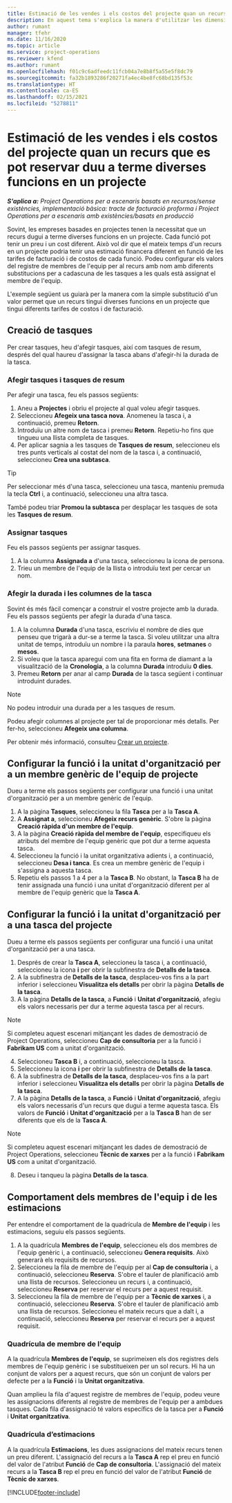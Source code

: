 ```yaml
---
title: Estimació de les vendes i els costos del projecte quan un recurs que es pot reservar duu a terme diverses funcions en un projecte
description: En aquest tema s'explica la manera d'utilitzar les dimensions de la fixació de preus i les estimacions de costos d'un recurs que duu a terme diverses funcions en un projecte.
author: rumant
manager: tfehr
ms.date: 11/16/2020
ms.topic: article
ms.service: project-operations
ms.reviewer: kfend
ms.author: rumant
ms.openlocfilehash: f01c9c6adfeedc11fcb04a7e8b8f5a55e5f8dc79
ms.sourcegitcommit: fa32b1893286f20271fa4ec4be8fc68bd135f53c
ms.translationtype: HT
ms.contentlocale: ca-ES
ms.lasthandoff: 02/15/2021
ms.locfileid: "5278811"
---
```

# <a name="estimate-project-sales-and-costs-when-a-bookable-resource-fills-multiple-roles-on-a-project"></a>Estimació de les vendes i els costos del projecte quan un recurs que es pot reservar duu a terme diverses funcions en un projecte 

_**S'aplica a:** Project Operations per a escenaris basats en recursos/sense existències, implementació bàsica: tracte de facturació proforma i Project Operations per a escenaris amb existències/basats en producció_ 

Sovint, les empreses basades en projectes tenen la necessitat que un recurs dugui a terme diverses funcions en un projecte. Cada funció pot tenir un preu i un cost diferent. Això vol dir que el mateix temps d'un recurs en un projecte podria tenir una estimació financera diferent en funció de les tarifes de facturació i de costos de cada funció. Podeu configurar els valors del registre de membres de l'equip per al recurs amb nom amb diferents substitucions per a cadascuna de les tasques a les quals està assignat el membre de l'equip.

L'exemple següent us guiarà per la manera com la simple substitució d'un valor permet que un recurs tingui diverses funcions en un projecte que tingui diferents tarifes de costos i de facturació.

## <a name="create-tasks"></a>Creació de tasques
Per crear tasques, heu d'afegir tasques, així com tasques de resum, després del qual haureu d'assignar la tasca abans d'afegir-hi la durada de la tasca. 

### <a name="add-tasks-and-summary-tasks"></a>Afegir tasques i tasques de resum
Per afegir una tasca, feu els passos següents:

1. Aneu a **Projectes** i obriu el projecte al qual voleu afegir tasques.
2. Seleccioneu **Afegeix una tasca nova**. Anomeneu la tasca i, a continuació, premeu **Retorn**.
3. Introduïu un altre nom de tasca i premeu **Retorn**. Repetiu-ho fins que tingueu una llista completa de tasques.
3. Per aplicar sagnia a les tasques de **Tasques de resum**, seleccioneu els tres punts verticals al costat del nom de la tasca i, a continuació, seleccioneu **Crea una subtasca**. 

  > [!TIP]
  > Per seleccionar més d'una tasca, seleccioneu una tasca, manteniu premuda la tecla **Ctrl** i, a continuació, seleccioneu una altra tasca.
  >
  > També podeu triar **Promou la subtasca** per desplaçar les tasques de sota les **Tasques de resum**.

### <a name="assign-tasks"></a>Assignar tasques

Feu els passos següents per assignar tasques.

1. A la columna **Assignada a** d'una tasca, seleccioneu la icona de persona.
2. Trieu un membre de l'equip de la llista o introduïu text per cercar un nom.

### <a name="add-task-duration-and-columns"></a>Afegir la durada i les columnes de la tasca

Sovint és més fàcil començar a construir el vostre projecte amb la durada. Feu els passos següents per afegir la durada d'una tasca.

1. A la columna **Durada** d'una tasca, escriviu el nombre de dies que penseu que trigarà a dur-se a terme la tasca. Si voleu utilitzar una altra unitat de temps, introduïu un nombre i la paraula **hores**, **setmanes** o **mesos**.
2. Si voleu que la tasca aparegui com una fita en forma de diamant a la visualització de la **Cronologia**, a la columna **Durada** introduïu **0 dies**.
3. Premeu **Retorn** per anar al camp **Durada** de la tasca següent i continuar introduint durades.

  > [!NOTE]
  > No podeu introduir una durada per a les tasques de resum.

Podeu afegir columnes al projecte per tal de proporcionar més detalls. Per fer-ho, seleccioneu **Afegeix una columna**. 

Per obtenir més informació, consulteu [Crear un projecte](https://support.microsoft.com/en-us/office/create-a-project-a5b5e823-fb2e-45fd-be00-7d84422d9749).

## <a name="set-up-the-role-and-organization-unit-for-a-generic-project-team-member"></a>Configurar la funció i la unitat d'organització per a un membre genèric de l'equip de projecte
Dueu a terme els passos següents per configurar una funció i una unitat d'organització per a un membre genèric de l'equip.

1. A la pàgina **Tasques**, seleccioneu la fila **Tasca** per a la **Tasca A**. 
2. A **Assignat a**, seleccioneu **Afegeix recurs genèric**. S'obre la pàgina **Creació ràpida d'un membre de l'equip**.
3. A la pàgina **Creació ràpida del membre de l'equip**, especifiqueu els atributs del membre de l'equip genèric que pot dur a terme aquesta tasca.
4. Seleccioneu la funció i la unitat organitzativa adients i, a continuació, seleccioneu **Desa i tanca**. Es crea un membre genèric de l'equip i s'assigna a aquesta tasca. 
5. Repetiu els passos 1 a 4 per a la **Tasca B**. No obstant, la **Tasca B** ha de tenir assignada una funció i una unitat d'organització diferent per al membre de l'equip genèric que la **Tasca A**. 

## <a name="set-up-the-role-and-organization-unit-for-a-project-task"></a>Configurar la funció i la unitat d'organització per a una tasca del projecte
Dueu a terme els passos següents per configurar una funció i una unitat d'organització per a una tasca.

1. Després de crear la **Tasca A**, seleccioneu la tasca i, a continuació, seleccioneu la icona **i** per obrir la subfinestra de **Detalls de la tasca**. 
2. A la subfinestra de **Detalls de la tasca**, desplaceu-vos fins a la part inferior i seleccioneu **Visualitza els detalls** per obrir la pàgina **Detalls de la tasca**.
3. A la pàgina **Detalls de la tasca**, a **Funció** i **Unitat d'organització**, afegiu els valors necessaris per dur a terme aquesta tasca per al recurs. 

  > [!NOTE]
  > Si completeu aquest escenari mitjançant les dades de demostració de Project Operations, seleccioneu **Cap de consultoria** per a la funció i **Fabrikam US** com a unitat d'organització.

4. Seleccioneu **Tasca B** i, a continuació, seleccioneu la tasca.
5. Seleccioneu la icona **i** per obrir la subfinestra de **Detalls de la tasca**. 
6. A la subfinestra de **Detalls de la tasca**, desplaceu-vos fins a la part inferior i seleccioneu **Visualitza els detalls** per obrir la pàgina **Detalls de la tasca**.
7. A la pàgina **Detalls de la tasca**, a **Funció** i **Unitat d'organització**, afegiu els valors necessaris d'un recurs que dugui a terme aquesta tasca. Els valors de **Funció** i **Unitat d'organització** per a la **Tasca B** han de ser diferents que els de la **Tasca A**. 

  > [!NOTE]
  > Si completeu aquest escenari mitjançant les dades de demostració de Project Operations, seleccioneu **Tècnic de xarxes** per a la funció i **Fabrikam US** com a unitat d'organització.

8. Deseu i tanqueu la pàgina **Detalls de la tasca**. 

## <a name="team-member-and-estimates-behavior"></a>Comportament dels membres de l'equip i de les estimacions 
Per entendre el comportament de la quadrícula de **Membre de l'equip** i les estimacions, seguiu els passos següents.

1. A la quadrícula **Membres de l'equip**, seleccioneu els dos membres de l'equip genèric i, a continuació, seleccioneu **Genera requisits**. Això generarà els requisits de recursos. 
2. Seleccioneu la fila de membre de l'equip per al **Cap de consultoria** i, a continuació, seleccioneu **Reserva**. S'obre el tauler de planificació amb una llista de recursos. Seleccioneu un recurs i, a continuació, seleccioneu **Reserva** per reservar el recurs per a aquest requisit.
3. Seleccioneu la fila de membre de l'equip per a **Tècnic de xarxes** i, a continuació, seleccioneu **Reserva**. S'obre el tauler de planificació amb una llista de recursos. Seleccioneu el mateix recurs que a dalt i, a continuació, seleccioneu **Reserva** per reservar el recurs per a aquest requisit.

### <a name="team-member-grid"></a>Quadrícula de membre de l'equip 

A la quadrícula **Membres de l'equip**, se suprimeixen els dos registres dels membres de l'equip genèric i se substitueixen per un sol recurs. Hi ha un conjunt de valors per a aquest recurs, que són un conjunt de valors per defecte per a la **Funció** i la **Unitat organitzativa**.

Quan amplieu la fila d'aquest registre de membres de l'equip, podeu veure les assignacions diferents al registre de membres de l'equip per a ambdues tasques. Cada fila d'assignació té valors específics de la tasca per a **Funció** i **Unitat organitzativa**. 

### <a name="estimates-grid"></a>Quadrícula d’estimacions 

A la quadrícula **Estimacions**, les dues assignacions del mateix recurs tenen un preu diferent. L'assignació del recurs a la **Tasca A** rep el preu en funció del valor de l'atribut **Funció** de **Cap de consultoria**. L'assignació del mateix recurs a la **Tasca B** rep el preu en funció del valor de l'atribut **Funció** de **Tècnic de xarxes**.


[!INCLUDE[footer-include](../includes/footer-banner.md)]